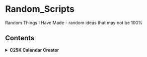 # Random_Scripts

Random Things I Have Made - random ideas that may not be 100%

## Contents

<details>
<summary><strong>C25K Calendar Creator</strong></summary>

- `c25k_ics_generator.py`: Couch to 5K calendar and checklist generator with health, localization, and export features.
- `c25k_ics_generator_readme.md`: Full documentation and usage guide for the C25K tool.
- `c25k_excel_macro_inserter.py`: Script to auto-insert macros and formulas into the Excel progress tracker.
- Output files: `.ics`, `.csv`, `.json`, Google Fit CSV, Markdown checklist, and Excel progress tracker with advanced macros and visual cues.

<details>
<summary>Advanced Features</summary>

- **Plan Customization:** Choose number of weeks and days per week for your plan.
- **Accessibility:** High-contrast and large-font options for Markdown and Excel outputs.
- **Dynamic Start Date:** Start on a specific date or next Monday.
- **Reminders:** Optionally send an email reminder for your first workout (stub).
- **Weather Suggestions:** Get a weather suggestion for your first workout (stub).
- **Progress Tracking:** Excel tracker is auto-generated and includes all macros, formulas, and visual cues. Macros are auto-inserted using the included macro inserter script.
- **Mobile App Export:** Export to Strava/Runkeeper (stub).
- **PDF Export:** Export plan as a PDF (stub).
- **Voice Prompts:** Export voice/text prompts for workouts (stub).
- **Community/Sharing:** Share your plan via email (stub).

See the tool's README for details on each feature and how to use them.

</details>

<details>
<summary>Excel Progress Tracker & Macros</summary>

The progress tracker Excel file (`<name>_progress_tracker.xlsx`) is automatically generated and includes built-in spreadsheet macros and instructions to help you track your Couch to 5K journey:

- **Macros & Instructions Sheet:** All advanced macros, formulas, and usage instructions are included in a dedicated sheet. You can copy-paste or review them directly in Excel.
- **Auto-Insertion:** Macros and formulas are auto-inserted using the included `c25k_excel_macro_inserter.py` script. You can run this script manually if needed.
- **Advanced Visual Cues:** The tracker includes checkmarks, rest day highlighting, overdue alerts, sparklines, milestone badges, weekly progress bars, goal gauge, weather icons/colors, accessibility macro, and notes highlighting.
- **Improved Formatting:** Columns are auto-sized, all cells are wrapped and aligned, code blocks use a monospaced font and shading, and the top row is frozen for easy navigation.
- **Accessibility:** High-contrast and large-font options are available for improved readability.

All formulas/macros are beginner-friendly and can be copy-pasted or are pre-filled in the Excel file. See the "Macros & Instructions" sheet in your progress tracker for more details.

</details>

<details>
<summary>Medical Sources and References</summary>

- NHS Couch to 5K: https://www.nhs.uk/live-well/exercise/couch-to-5k-week-by-week/
- CDC Physical Activity Guidelines: https://www.cdc.gov/physicalactivity/basics/index.htm
- American Heart Association: https://www.heart.org/en/healthy-living/fitness/fitness-basics

All medical and health-related logic in this script is for informational purposes only and is based on the above reputable sources. Always consult your healthcare provider before starting any new exercise program.

</details>

---

**Default Settings:**

- Units: Imperial (lbs)
- Temperature: Fahrenheit (°F)

The tool defaults to imperial units and Fahrenheit for weather. You can change these in the prompts or settings.

</details>
